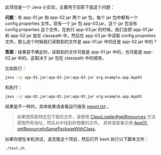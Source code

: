 此项目是一个 Java 小实验，主要用于回答下面这个问题：

**问题**：有 app-01.jar 和 app-02.jar 两个 jar 包，每个 jar 包中都有一个 config.properties 文件。现有一个 jar 包 app-03.jar，这个 jar 包没有 config.properties 这个文件。在执行 app-03.jar 的时候，我们会把 app-01.jar 和 app-02.jar 放在 classpath 中，然后在 app-03.jar 中读取 config.propreties 文件。那么这个时候我们读取到的文件是 app-01.jar 中的还是 app-02.jar 中的？

**答案**：结果是不确定的，读取到的文件可能是 app-01.jar 中的，也可能是 app-02.jar 中的。这取决于 jar 包在 classpath 中的顺序。

比如执行：

```bash
java -cp app-01.jar:app-02.jar:app-03.jar org.example.app.App03
```

和执行：

```bash
java -cp app-02.jar:app-01.jar:app-03.jar org.example.app.App03
```

结果是不一样的，具体结果请查看运行报告 [report.txt](./report.txt) 。

> 如果想获取特定包下面的文件，请使用 [ClassLoader#getResources][1] 方法获取所有地址，然后从中找到你想要的文件。
> 具体请查看示例 [App01. getResourceInSamePackageWithClass][2]。

[1]: https://docs.oracle.com/javase/8/docs/api/java/lang/ClassLoader.html#getResources-java.lang.String-

[2]: https://github.com/john-yuan/demo-resources/blob/master/code/app-01/src/org/example/app/App01.java#L28

如果你想在本机测试，请克隆这个项目，然后打开 bash 执行以下脚本文件：

```bash
./test.sh
```
